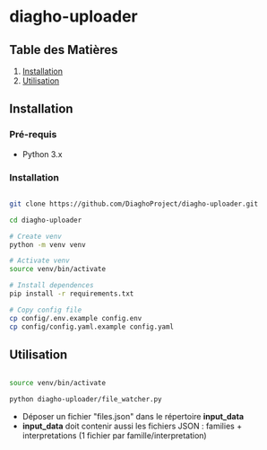 # diagho-uploader


## Table des Matières

1. [Installation](#installation)
2. [Utilisation](#utilisation)

## Installation

### Pré-requis

- Python 3.x

### Installation

```bash

git clone https://github.com/DiaghoProject/diagho-uploader.git

cd diagho-uploader

# Create venv
python -m venv venv

# Activate venv
source venv/bin/activate

# Install dependences
pip install -r requirements.txt

# Copy config file
cp config/.env.example config.env
cp config/config.yaml.example config.yaml

```


## Utilisation

```bash

source venv/bin/activate

python diagho-uploader/file_watcher.py 

```

- Déposer un fichier "files.json" dans le répertoire **input_data**
- **input_data** doit contenir aussi les fichiers JSON : families + interpretations (1 fichier par famille/interpretation)